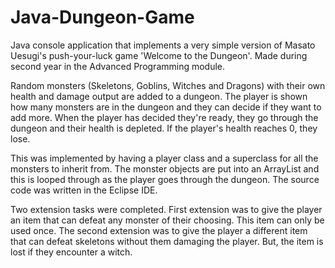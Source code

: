 # Java-Dungeon-Game
Java console application that implements a very simple version of Masato Uesugi's push-your-luck game 'Welcome to the Dungeon'. Made during second year in the Advanced Programming module.

Random monsters (Skeletons, Goblins, Witches and Dragons) with their own health and damage output are added to a dungeon. The player is shown how many monsters are in the dungeon and they can decide if they want to add more. When the player has decided they're ready, they go through the dungeon and their health is depleted. If the player's health reaches 0, they lose.

This was implemented by having a player class and a superclass for all the monsters to inherit from. The monster objects are put into an ArrayList and this is looped through as the player goes through the dungeon. The source code was written in the Eclipse IDE.

Two extension tasks were completed. First extension was to give the player an item that can defeat any monster of their choosing. This item can only be used once. The second extension was to give the player a different item that can defeat skeletons without them damaging the player. But, the item is lost if they encounter a witch.
